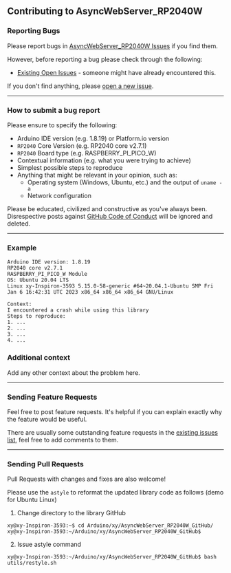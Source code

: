 ## Contributing to AsyncWebServer_RP2040W

### Reporting Bugs

Please report bugs in [AsyncWebServer_RP2040W Issues](https://github.com/khoih-prog/AsyncWebServer_RP2040W/issues) if you find them.

However, before reporting a bug please check through the following:

* [Existing Open Issues](https://github.com/khoih-prog/AsyncWebServer_RP2040W/issues) - someone might have already encountered this.

If you don't find anything, please [open a new issue](https://github.com/khoih-prog/AsyncWebServer_RP2040W/issues/new).

---

### How to submit a bug report

Please ensure to specify the following:

* Arduino IDE version (e.g. 1.8.19) or Platform.io version
* `RP2040` Core Version (e.g. RP2040 core v2.7.1)
* `RP2040` Board type (e.g. RASPBERRY_PI_PICO_W)
* Contextual information (e.g. what you were trying to achieve)
* Simplest possible steps to reproduce
* Anything that might be relevant in your opinion, such as:
  * Operating system (Windows, Ubuntu, etc.) and the output of `uname -a`
  * Network configuration


Please be educated, civilized and constructive as you've always been. Disrespective posts against [GitHub Code of Conduct](https://docs.github.com/en/site-policy/github-terms/github-event-code-of-conduct) will be ignored and deleted.

---

### Example

```
Arduino IDE version: 1.8.19
RP2040 core v2.7.1
RASPBERRY_PI_PICO_W Module
OS: Ubuntu 20.04 LTS
Linux xy-Inspiron-3593 5.15.0-58-generic #64~20.04.1-Ubuntu SMP Fri Jan 6 16:42:31 UTC 2023 x86_64 x86_64 x86_64 GNU/Linux

Context:
I encountered a crash while using this library
Steps to reproduce:
1. ...
2. ...
3. ...
4. ...
```

### Additional context

Add any other context about the problem here.

---

### Sending Feature Requests

Feel free to post feature requests. It's helpful if you can explain exactly why the feature would be useful.

There are usually some outstanding feature requests in the [existing issues list](https://github.com/khoih-prog/AsyncWebServer_RP2040W/issues?q=is%3Aopen+is%3Aissue+label%3Aenhancement), feel free to add comments to them.

---

### Sending Pull Requests

Pull Requests with changes and fixes are also welcome!

Please use the `astyle` to reformat the updated library code as follows (demo for Ubuntu Linux)

1. Change directory to the library GitHub

```
xy@xy-Inspiron-3593:~$ cd Arduino/xy/AsyncWebServer_RP2040W_GitHub/
xy@xy-Inspiron-3593:~/Arduino/xy/AsyncWebServer_RP2040W_GitHub$
```

2. Issue astyle command

```
xy@xy-Inspiron-3593:~/Arduino/xy/AsyncWebServer_RP2040W_GitHub$ bash utils/restyle.sh
```

